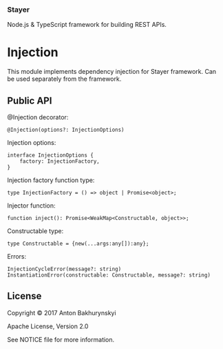 ### Stayer
Node.js & TypeScript framework for building REST APIs.

# Injection

This module implements dependency injection for Stayer 
framework. Can be used separately from the framework.

## Public API

@Injection decorator:
```
@Injection(options?: InjectionOptions)

```
Injection options:

```
interface InjectionOptions {
    factory: InjectionFactory,
}
```
Injection factory function type:

```
type InjectionFactory = () => object | Promise<object>;
```
Injector function:
```
function inject(): Promise<WeakMap<Constructable, object>>;
```
Constructable type:
```
type Constructable = {new(...args:any[]):any};
```
Errors:
```
InjectionCycleError(message?: string)
InstantiationError(constructable: Constructable, message?: string)
```

## License

Copyright &copy; 2017 Anton Bakhurynskyi

Apache License, Version 2.0

See NOTICE file for more information.
